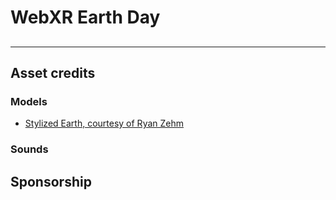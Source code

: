 # WebXR Earth Day



## 

---

## Asset credits

### Models
* [Stylized Earth, courtesy of Ryan Zehm](http://www.nurfacegames.com/)

### Sounds

## Sponsorship
